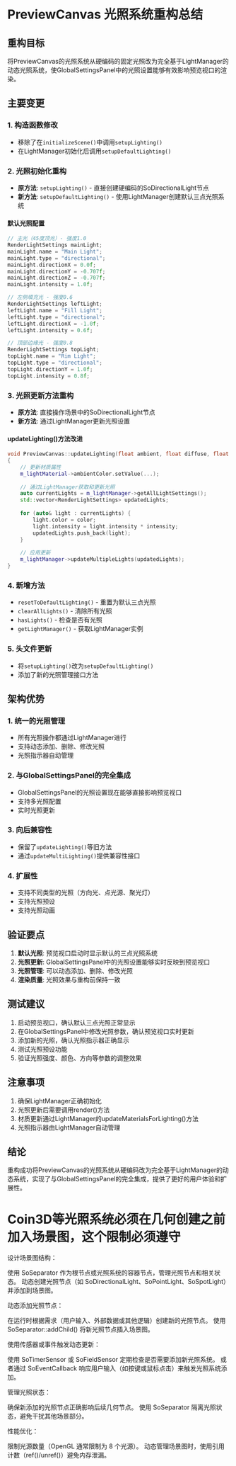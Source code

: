 # PreviewCanvas 光照系统重构总结

## 重构目标

将PreviewCanvas的光照系统从硬编码的固定光照改为完全基于LightManager的动态光照系统，使GlobalSettingsPanel中的光照设置能够有效影响预览视口的渲染。

## 主要变更

### 1. 构造函数修改
- 移除了在`initializeScene()`中调用`setupLighting()`
- 在LightManager初始化后调用`setupDefaultLighting()`

### 2. 光照初始化重构
- **原方法**: `setupLighting()` - 直接创建硬编码的SoDirectionalLight节点
- **新方法**: `setupDefaultLighting()` - 使用LightManager创建默认三点光照系统

#### 默认光照配置
```cpp
// 主光（45度顶光）- 强度1.0
RenderLightSettings mainLight;
mainLight.name = "Main Light";
mainLight.type = "directional";
mainLight.directionX = 0.0f;
mainLight.directionY = -0.707f;
mainLight.directionZ = -0.707f;
mainLight.intensity = 1.0f;

// 左侧填充光 - 强度0.6
RenderLightSettings leftLight;
leftLight.name = "Fill Light";
leftLight.type = "directional";
leftLight.directionX = -1.0f;
leftLight.intensity = 0.6f;

// 顶部边缘光 - 强度0.8
RenderLightSettings topLight;
topLight.name = "Rim Light";
topLight.type = "directional";
topLight.directionY = 1.0f;
topLight.intensity = 0.8f;
```

### 3. 光照更新方法重构
- **原方法**: 直接操作场景中的SoDirectionalLight节点
- **新方法**: 通过LightManager更新光照设置

#### updateLighting()方法改进
```cpp
void PreviewCanvas::updateLighting(float ambient, float diffuse, float specular, const wxColour& color, float intensity)
{
    // 更新材质属性
    m_lightMaterial->ambientColor.setValue(...);
    
    // 通过LightManager获取和更新光照
    auto currentLights = m_lightManager->getAllLightSettings();
    std::vector<RenderLightSettings> updatedLights;
    
    for (auto& light : currentLights) {
        light.color = color;
        light.intensity = light.intensity * intensity;
        updatedLights.push_back(light);
    }
    
    // 应用更新
    m_lightManager->updateMultipleLights(updatedLights);
}
```

### 4. 新增方法
- `resetToDefaultLighting()` - 重置为默认三点光照
- `clearAllLights()` - 清除所有光照
- `hasLights()` - 检查是否有光照
- `getLightManager()` - 获取LightManager实例

### 5. 头文件更新
- 将`setupLighting()`改为`setupDefaultLighting()`
- 添加了新的光照管理接口方法

## 架构优势

### 1. 统一的光照管理
- 所有光照操作都通过LightManager进行
- 支持动态添加、删除、修改光照
- 光照指示器自动管理

### 2. 与GlobalSettingsPanel的完全集成
- GlobalSettingsPanel的光照设置现在能够直接影响预览视口
- 支持多光照配置
- 实时光照更新

### 3. 向后兼容性
- 保留了`updateLighting()`等旧方法
- 通过`updateMultiLighting()`提供兼容性接口

### 4. 扩展性
- 支持不同类型的光照（方向光、点光源、聚光灯）
- 支持光照预设
- 支持光照动画

## 验证要点

1. **默认光照**: 预览视口启动时显示默认的三点光照系统
2. **光照更新**: GlobalSettingsPanel中的光照设置能够实时反映到预览视口
3. **光照管理**: 可以动态添加、删除、修改光照
4. **渲染质量**: 光照效果与重构前保持一致

## 测试建议

1. 启动预览视口，确认默认三点光照正常显示
2. 在GlobalSettingsPanel中修改光照参数，确认预览视口实时更新
3. 添加新的光照，确认光照指示器正确显示
4. 测试光照预设功能
5. 验证光照强度、颜色、方向等参数的调整效果

## 注意事项

1. 确保LightManager正确初始化
2. 光照更新后需要调用render()方法
3. 材质更新通过LightManager的updateMaterialsForLighting()方法
4. 光照指示器由LightManager自动管理

## 结论

重构成功将PreviewCanvas的光照系统从硬编码改为完全基于LightManager的动态系统，实现了与GlobalSettingsPanel的完全集成，提供了更好的用户体验和扩展性。 


# Coin3D等光照系统必须在几何创建之前加入场景图，这个限制必须遵守

设计场景图结构：

使用 SoSeparator 作为根节点或光照系统的容器节点，管理光照节点和相关状态。
动态创建光照节点（如 SoDirectionalLight、SoPointLight、SoSpotLight）并添加到场景图。


动态添加光照节点：

在运行时根据需求（用户输入、外部数据或其他逻辑）创建新的光照节点。
使用 SoSeparator::addChild() 将新光照节点插入场景图。


使用传感器或事件触发动态更新：

使用 SoTimerSensor 或 SoFieldSensor 定期检查是否需要添加新光照系统。
或者通过 SoEventCallback 响应用户输入（如按键或鼠标点击）来触发光照系统添加。


管理光照状态：

确保新添加的光照节点正确影响后续几何节点。
使用 SoSeparator 隔离光照状态，避免干扰其他场景部分。


性能优化：

限制光源数量（OpenGL 通常限制为 8 个光源）。
动态管理场景图时，使用引用计数（ref()/unref()）避免内存泄漏。